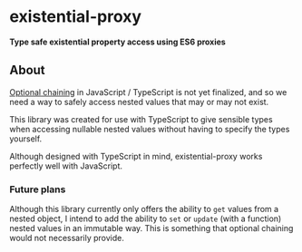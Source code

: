 # existential-proxy

**Type safe existential property access using ES6 proxies**

## About

[Optional chaining](https://github.com/tc39/proposal-optional-chaining) in JavaScript / TypeScript is not yet finalized, and so we need a way to safely access nested values that may or may not exist.

This library was created for use with TypeScript to give sensible types when accessing nullable nested values without having to specify the types yourself.

Although designed with TypeScript in mind, existential-proxy works perfectly well with JavaScript.

### Future plans

Although this library currently only offers the ability to `get` values from a nested object, I intend to add the ability to `set` or `update` (with a function) nested values in an immutable way. This is something that optional chaining would not necessarily provide.

